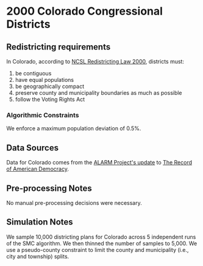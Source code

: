 # 2000 Colorado Congressional Districts

## Redistricting requirements
In Colorado, according to [NCSL Redistricting Law 2000](https://web.archive.org/web/20041216185957/https://www.senate.mn/departments/scr/redist/red2000/Tab5appx.htm), districts must:

1. be contiguous
1. have equal populations
1. be geographically compact
1. preserve county and municipality boundaries as much as possible
1. follow the Voting Rights Act


### Algorithmic Constraints
We enforce a maximum population deviation of 0.5%.

## Data Sources
Data for Colorado comes from the [ALARM Project's update](https://dataverse.harvard.edu/dataset.xhtml?persistentId=doi:10.7910/DVN/ZV5KF3) to [The Record of American Democracy](https://road.hmdc.harvard.edu/).

## Pre-processing Notes
No manual pre-processing decisions were necessary.

## Simulation Notes
We sample 10,000 districting plans for Colorado across 5 independent runs of the SMC algorithm.
We then thinned the number of samples to 5,000. 
We use a pseudo-county constraint to limit the county and municipality (i.e., city and township) splits.
